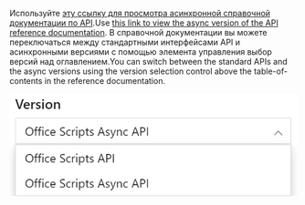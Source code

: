 <span data-ttu-id="b8a48-101">Используйте [эту ссылку для просмотра асинхронной справочной документации по API](/javascript/api/office-scripts/excelscript?view=office-scripts-async).</span><span class="sxs-lookup"><span data-stu-id="b8a48-101">Use [this link to view the async version of the API reference documentation](/javascript/api/office-scripts/excelscript?view=office-scripts-async).</span></span> <span data-ttu-id="b8a48-102">В справочной документации вы можете переключаться между стандартными интерфейсами API и асинхронными версиями с помощью элемента управления выбор версий над оглавлением.</span><span class="sxs-lookup"><span data-stu-id="b8a48-102">You can switch between the standard APIs and the async versions using the version selection control above the table-of-contents in the reference documentation.</span></span>

![Элемент управления "Выбор версии" в справочной документации.](../images/reference-documentation-version-picker.png)

